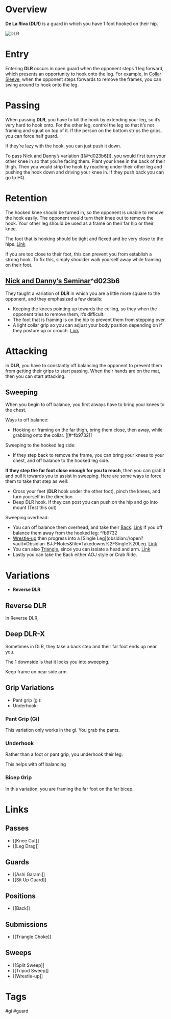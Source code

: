 # Overview
**De La Riva (DLR)** is a guard in which you have 1 foot hooked on their hip.

![DLR](https://www.bjjheroes.com/wp-content/uploads/2014/06/De-La-Riva-Guard1.jpg)
# Entry
Entering **DLR** occurs in open guard when the opponent steps 1 leg forward, which presents an opportunity to hook onto the leg. For example, in [Collar Sleeve](obsidian://open?vault=Obsidian-BJJ-Notes&file=Guards%2FCollar%20Sleeve%20Guard), when the opponent steps forwards to remove the frames, you can swing around to hook onto the leg.
# Passing
When passing **DLR**, you have to kill the hook by extending your leg, so it’s very hard to hook onto. For the other leg, control the leg so that it’s not framing and squat on top of it. If the person on the bottom strips the grips, you can force half guard.

If they’re lazy with the hook, you can just push it down.

To pass Nick and Danny’s variation ([[#^d023b6]]), you would first turn your other knee in so that you’re facing them. Plant your knee in the back of their thigh. Then you would strip the hook by reaching under their other leg and pushing the hook down and driving your knee in. If they push back you can go to HQ.
# Retention
The hooked knee should be turned in, so the opponent is unable to remove the hook easily. The opponent would turn their knee out to remove the hook. Your other leg should be used as a frame on their far hip or their knee.

The foot that is hooking should be tight and flexed and be very close to the hips. [Link](https://youtu.be/QcyeCLpw4fg?si=-JFcrw1eaK9h-t-b&t=43)

If you are too close to their foot, this can prevent you from establish a strong hook. To fix this, simply shoulder walk yourself away while framing on their foot.
## [Nick and Danny’s Seminar](obsidian://open?vault=Obsidian-BJJ-Notes&file=Seminars%2FNick%20and%20Danny's%20Seminar%20(4-30%20-%205-3-2024))^d023b6
They taught a variation of **DLR** in which you are a little more square to the opponent, and they emphasized a few details:
- Keeping the knees pointing up towards the ceiling, so they when the opponent tries to remove them, it’s difficult.
- The foot that is framing is on the hip to prevent them from stepping over.
- A light collar grip so you can adjust your body position depending on if they posture up or crouch. [Link](https://www.youtube.com/shorts/02jQ2CylttM)
# Attacking
In **DLR**, you have to constantly off balancing the opponent to prevent them from getting their grips to start passing. When their hands are on the mat, then you can start attacking.
## Sweeping
When you begin to off balance, you first always have to bring your knees to the chest.

Ways to off balance:
- Hooking or framing on the far thigh, bring them close, then away, while grabbing onto the collar. [[#^fb9732]]

Sweeping to the hooked leg side:
- If they step back to remove the frame, you can bring your knees to your chest, and off balance to the hooked leg side.

**If they step the far foot close enough for you to reach**, then you can grab it and pull it towards you to assist in sweeping. Here are some ways to force them to take that step as well:
- Cross your feet (**DLR** hook under the other foot), pinch the knees, and turn yourself in the direction.
- Deep DLR hook.
If they can post you can push on the hip and go into mount (Test this out)

Sweeping overhead:
- You can off balance them overhead, and take their [Back](obsidian://open?vault=Obsidian-BJJ-Notes&file=Positions%2FBack). [Link](https://youtu.be/F7uZnNpPy8Y?si=_eWaPjGcvoTt24HK&t=13)
If you off balance them away from the hooked leg: ^fb9732
- [Wrestle-up](obsidian://open?vault=Obsidian-BJJ-Notes&file=Transitions%2FWrestle-up) then progress into a [Single Leg](obsidian://open?vault=Obsidian-BJJ-Notes&file=Takedowns%2FSingle%20Leg. [Link](https://youtu.be/F7uZnNpPy8Y?si=_eWaPjGcvoTt24HK&t=13).
- You can also [Triangle](obsidian://open?vault=Obsidian-BJJ-Notes&file=Submissions%2FTriangle%20Choke), since you can isolate a head and arm. [Link](https://www.youtube.com/watch?v=uEGGBDJRTaw)
- Lastly you can take the Back either AOJ style or Crab Ride.
# Variations
- **Reverse DLR**:
## Reverse DLR
In Reverse DLR, 
## Deep DLR-X
Sometimes in DLR, they take a back step and their far foot ends up near you.

The 1 downside is that it locks you into sweeping.

Keep frame on near side arm.
## Grip Variations
- Pant grip (gi):
- Underhook:
### Pant Grip (Gi)
This variation only works in the gi. You grab the pants.
### Underhook
Rather than a foot or pant grip, you underhook their leg.

This helps with off balancing
### Bicep Grip
In this variation, you are framing the far foot on the far bicep.
# Links
## Passes
- [[Knee Cut]]
- [[Leg Drag]]
## Guards
- [[Ashi Garami]]
- [[Sit Up Guard]]
## Positions
- [[Back]]
## Submissions
- [[Triangle Choke]]
## Sweeps
- [[Split Sweep]]
- [[Tripod Sweep]]
- [[Wrestle-up]]
# Tags
#gi #guard